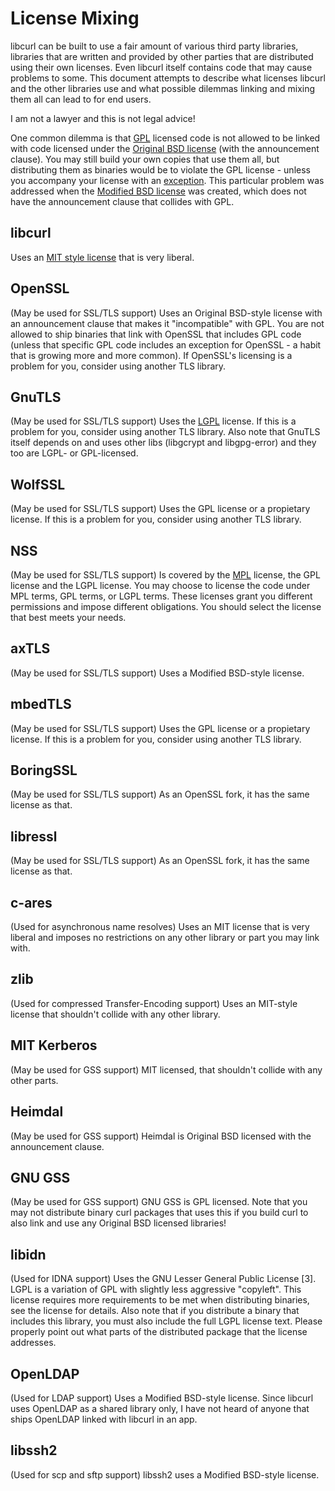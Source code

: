 License Mixing
==============

libcurl can be built to use a fair amount of various third party libraries,
libraries that are written and provided by other parties that are distributed
using their own licenses. Even libcurl itself contains code that may cause
problems to some. This document attempts to describe what licenses libcurl and
the other libraries use and what possible dilemmas linking and mixing them all
can lead to for end users.

I am not a lawyer and this is not legal advice!

One common dilemma is that [GPL](https://www.gnu.org/licenses/gpl.html)
licensed code is not allowed to be linked with code licensed under the
[Original BSD license](https://spdx.org/licenses/BSD-4-Clause.html) (with the
announcement clause). You may still build your own copies that use them all,
but distributing them as binaries would be to violate the GPL license - unless
you accompany your license with an
[exception](https://www.gnu.org/licenses/gpl-faq.html#GPLIncompatibleLibs). This
particular problem was addressed when the [Modified BSD
license](https://opensource.org/licenses/BSD-3-Clause) was created, which does
not have the announcement clause that collides with GPL.

## libcurl

 Uses an [MIT style license](https://curl.haxx.se/docs/copyright.html) that is
 very liberal.

## OpenSSL

 (May be used for SSL/TLS support) Uses an Original BSD-style license with an
 announcement clause that makes it "incompatible" with GPL. You are not
 allowed to ship binaries that link with OpenSSL that includes GPL code
 (unless that specific GPL code includes an exception for OpenSSL - a habit
 that is growing more and more common). If OpenSSL's licensing is a problem
 for you, consider using another TLS library.

## GnuTLS

 (May be used for SSL/TLS support) Uses the
 [LGPL](https://www.gnu.org/licenses/lgpl.html) license. If this is a problem
 for you, consider using another TLS library. Also note that GnuTLS itself
 depends on and uses other libs (libgcrypt and libgpg-error) and they too are
 LGPL- or GPL-licensed.

## WolfSSL

 (May be used for SSL/TLS support) Uses the GPL license or a propietary
 license. If this is a problem for you, consider using another TLS library.

## NSS

 (May be used for SSL/TLS support) Is covered by the
 [MPL](https://www.mozilla.org/MPL/) license, the GPL license and the LGPL
 license. You may choose to license the code under MPL terms, GPL terms, or
 LGPL terms. These licenses grant you different permissions and impose
 different obligations. You should select the license that best meets your
 needs.

## axTLS

 (May be used for SSL/TLS support) Uses a Modified BSD-style license.

## mbedTLS

 (May be used for SSL/TLS support) Uses the GPL license or a propietary
 license. If this is a problem for you, consider using another TLS library.

## BoringSSL

 (May be used for SSL/TLS support) As an OpenSSL fork, it has the same
 license as that.

## libressl

 (May be used for SSL/TLS support) As an OpenSSL fork, it has the same
 license as that.

## c-ares

 (Used for asynchronous name resolves) Uses an MIT license that is very
 liberal and imposes no restrictions on any other library or part you may link
 with.

## zlib

 (Used for compressed Transfer-Encoding support) Uses an MIT-style license
 that shouldn't collide with any other library.

## MIT Kerberos

 (May be used for GSS support) MIT licensed, that shouldn't collide with any
 other parts.

## Heimdal

 (May be used for GSS support) Heimdal is Original BSD licensed with the
 announcement clause.

## GNU GSS

 (May be used for GSS support) GNU GSS is GPL licensed. Note that you may not
 distribute binary curl packages that uses this if you build curl to also link
 and use any Original BSD licensed libraries!

## libidn

 (Used for IDNA support) Uses the GNU Lesser General Public License [3]. LGPL
 is a variation of GPL with slightly less aggressive "copyleft". This license
 requires more requirements to be met when distributing binaries, see the
 license for details. Also note that if you distribute a binary that includes
 this library, you must also include the full LGPL license text. Please
 properly point out what parts of the distributed package that the license
 addresses.

## OpenLDAP

 (Used for LDAP support) Uses a Modified BSD-style license. Since libcurl uses
 OpenLDAP as a shared library only, I have not heard of anyone that ships
 OpenLDAP linked with libcurl in an app.

## libssh2

 (Used for scp and sftp support) libssh2 uses a Modified BSD-style license.
